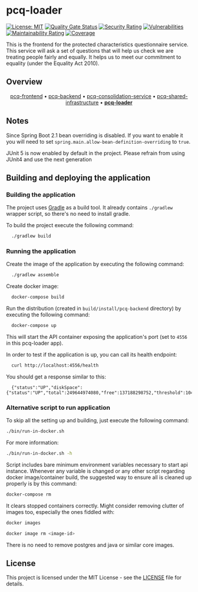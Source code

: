 # pcq-loader

[![License: MIT](https://img.shields.io/badge/License-MIT-yellow.svg)](https://opensource.org/licenses/MIT) [![Quality Gate Status](https://sonarcloud.io/api/project_badges/measure?project=uk.gov.hmcts.reform%3Apcq-loader&metric=alert_status)](https://sonarcloud.io/summary/new_code?id=uk.gov.hmcts.reform%3Apcq-loader) [![Security Rating](https://sonarcloud.io/api/project_badges/measure?project=uk.gov.hmcts.reform%3Apcq-loader&metric=security_rating)](https://sonarcloud.io/summary/new_code?id=uk.gov.hmcts.reform%3Apcq-loader) [![Vulnerabilities](https://sonarcloud.io/api/project_badges/measure?project=uk.gov.hmcts.reform%3Apcq-loader&metric=vulnerabilities)](https://sonarcloud.io/summary/new_code?id=uk.gov.hmcts.reform%3Apcq-loader) [![Maintainability Rating](https://sonarcloud.io/api/project_badges/measure?project=uk.gov.hmcts.reform%3Apcq-loader&metric=sqale_rating)](https://sonarcloud.io/summary/new_code?id=uk.gov.hmcts.reform%3Apcq-loader) [![Coverage](https://sonarcloud.io/api/project_badges/measure?project=uk.gov.hmcts.reform%3Apcq-loader&metric=coverage)](https://sonarcloud.io/summary/new_code?id=uk.gov.hmcts.reform%3Apcq-loader)

This is the frontend for the protected characteristics questionnaire service. This service will ask a set of questions that will help us check we are treating people fairly and equally. It helps us to meet our commitment to equality (under the Equality Act 2010). 

## Overview

<p align="center">
<a href="https://github.com/hmcts/pcq-frontend">pcq-frontend</a> • <a href="https://github.com/hmcts/pcq-backend">pcq-backend</a> • <a href="https://github.com/hmcts/pcq-consolidation-service">pcq-consolidation-service</a> • <a href="https://github.com/hmcts/pcq-shared-infrastructure">pcq-shared-infrastructure</a> • <b><a href="https://github.com/hmcts/pcq-loader">pcq-loader</a></b>
</p>

## Notes

Since Spring Boot 2.1 bean overriding is disabled. If you want to enable it you will need to set `spring.main.allow-bean-definition-overriding` to `true`.

JUnit 5 is now enabled by default in the project. Please refrain from using JUnit4 and use the next generation

## Building and deploying the application

### Building the application

The project uses [Gradle](https://gradle.org) as a build tool. It already contains
`./gradlew` wrapper script, so there's no need to install gradle.

To build the project execute the following command:

```bash
  ./gradlew build
```

### Running the application

Create the image of the application by executing the following command:

```bash
  ./gradlew assemble
```

Create docker image:

```bash
  docker-compose build
```

Run the distribution (created in `build/install/pcq-backend` directory)
by executing the following command:

```bash
  docker-compose up
```

This will start the API container exposing the application's port
(set to `4556` in this pcq-loader app).

In order to test if the application is up, you can call its health endpoint:

```bash
  curl http://localhost:4556/health
```

You should get a response similar to this:

```
  {"status":"UP","diskSpace":{"status":"UP","total":249644974080,"free":137188298752,"threshold":10485760}}
```

### Alternative script to run application

To skip all the setting up and building, just execute the following command:

```bash
./bin/run-in-docker.sh
```

For more information:

```bash
./bin/run-in-docker.sh -h
```

Script includes bare minimum environment variables necessary to start api instance. Whenever any variable is changed or any other script regarding docker image/container build, the suggested way to ensure all is cleaned up properly is by this command:

```bash
docker-compose rm
```

It clears stopped containers correctly. Might consider removing clutter of images too, especially the ones fiddled with:

```bash
docker images

docker image rm <image-id>
```

There is no need to remove postgres and java or similar core images.

## License

This project is licensed under the MIT License - see the [LICENSE](LICENSE) file for details.
